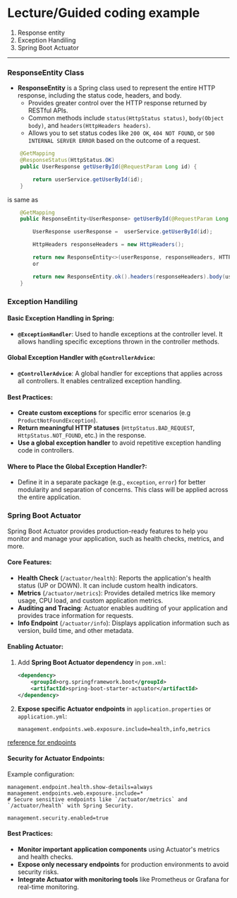 # Lecture/Guided coding example

1. Response entity
2. Exception Handiling
3. Spring Boot Actuator

---

### ResponseEntity Class

- **ResponseEntity** is a Spring class used to represent the entire HTTP response, including the status code, headers, and body.
  - Provides greater control over the HTTP response returned by RESTful APIs.
  - Common methods include `status(HttpStatus status)`, `body(Object body)`, and `headers(HttpHeaders headers)`.
  - Allows you to set status codes like `200 OK`, `404 NOT FOUND`, or `500 INTERNAL SERVER ERROR` based on the outcome of a request.


```java
    @GetMapping
    @ResponseStatus(HttpStatus.OK)
    public UserResponse getUserById(@RequestParam Long id) {

        return userService.getUserById(id);
    }
```

is same as

```java
    @GetMapping
    public ResponseEntity<UserResponse> getUserById(@RequestParam Long id) {

        UserResponse userResponse =  userService.getUserById(id);

        HttpHeaders responseHeaders = new HttpHeaders();

        return new ResponseEntity<>(userResponse, responseHeaders, HTTPStatus.ok);
        or

        return new ResponseEntity.ok().headers(responseHeaders).body(userResponse);
    }
```

### Exception Handiling


#### Basic Exception Handling in Spring:
- **`@ExceptionHandler`**: Used to handle exceptions at the controller level. It allows handling specific exceptions thrown in the controller methods.

#### Global Exception Handler with `@ControllerAdvice`:
- **`@ControllerAdvice`**: A global handler for exceptions that applies across all controllers. It enables centralized exception handling.
  

#### **Best Practices**:
- **Create custom exceptions** for specific error scenarios (e.g `ProductNotFoundException`).
- **Return meaningful HTTP statuses** (`HttpStatus.BAD_REQUEST`, `HttpStatus.NOT_FOUND`, etc.) in the response.
- **Use a global exception handler** to avoid repetitive exception handling code in controllers.

#### Where to Place the Global Exception Handler?:
- Define it in a separate package (e.g., `exception`, `error`) for better modularity and separation of concerns. This class will be applied across the entire application.

### Spring Boot Actuator

Spring Boot Actuator provides production-ready features to help you monitor and manage your application, such as health checks, metrics, and more.

#### **Core Features**:
- **Health Check** (`/actuator/health`): Reports the application's health status (UP or DOWN). It can include custom health indicators.
- **Metrics** (`/actuator/metrics`): Provides detailed metrics like memory usage, CPU load, and custom application metrics.
- **Auditing and Tracing**: Actuator enables auditing of your application and provides trace information for requests.
- **Info Endpoint** (`/actuator/info`): Displays application information such as version, build time, and other metadata.

#### **Enabling Actuator**:

1. Add **Spring Boot Actuator dependency** in `pom.xml`:
   ```xml
   <dependency>
       <groupId>org.springframework.boot</groupId>
       <artifactId>spring-boot-starter-actuator</artifactId>
   </dependency>
   ```
2. **Expose specific Actuator endpoints** in `application.properties` or `application.yml`:
   ```properties
   management.endpoints.web.exposure.include=health,info,metrics
   ```

[reference for endpoints](https://docs.spring.io/spring-boot/reference/actuator/endpoints.html)

#### **Security for Actuator Endpoints**:
  
  Example configuration:
  ```properties
  management.endpoint.health.show-details=always
  management.endpoints.web.exposure.include=*
  # Secure sensitive endpoints like `/actuator/metrics` and `/actuator/health` with Spring Security.

  management.security.enabled=true
  ```

#### **Best Practices**:
- **Monitor important application components** using Actuator's metrics and health checks.
- **Expose only necessary endpoints** for production environments to avoid security risks.
- **Integrate Actuator with monitoring tools** like Prometheus or Grafana for real-time monitoring.







